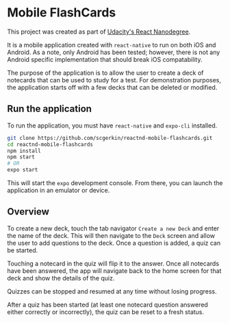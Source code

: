 # Mobile FlashCards
This project was created as part of [Udacity's React Nanodegree](https://www.udacity.com/course/react-nanodegree--nd019).

It is a mobile application created with `react-native` to run on both iOS and Android. As a note, only Android has been tested; however, there is not any Android specific implementation that should break iOS compatability.

The purpose of the application is to allow the user to create a deck of notecards that can be used to study for a test. For demonstration purposes, the application starts off with a few decks that can be deleted or modified.

## Run the application
To run the application, you must have `react-native` and `expo-cli` installed.
```sh
git clone https://github.com/scgerkin/reactnd-mobile-flashcards.git
cd reactnd-mobile-flashcards
npm install
npm start
# OR
expo start
``` 
This will start the `expo` development console. From there, you can launch the application in an emulator or device.

## Overview
To create a new deck, touch the tab navigator `Create a new Deck` and enter the name of the deck. This will then navigate to the `Deck` screen and allow the user to add questions to the deck. Once a question is added, a quiz can be started.

Touching a notecard in the quiz will flip it to the answer. Once all notecards have been answered, the app will navigate back to the home screen for that deck and show the details of the quiz.

Quizzes can be stopped and resumed at any time without losing progress.

After a quiz has been started (at least one notecard question answered either correctly or incorrectly), the quiz can be reset to a fresh status.
